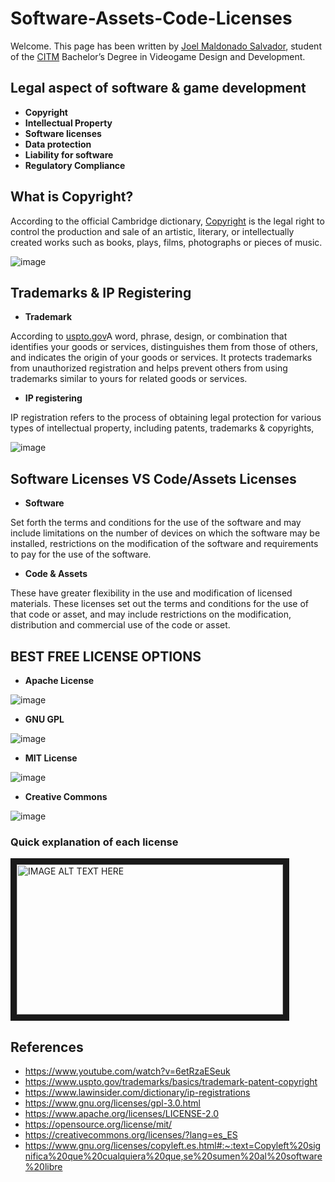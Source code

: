 # Software-Assets-Code-Licenses

Welcome. This page has been written by [Joel Maldonado Salvador](https://github.com/Neffyer), student of the [CITM](https://www.citm.upc.edu) Bachelor’s Degree in Videogame Design and Development.

## Legal aspect of software & game development

* **Copyright**
* **Intellectual Property** 
* **Software licenses** 
* **Data protection** 
* **Liability for software** 
* **Regulatory Compliance** 

## What is Copyright?

According to the official Cambridge dictionary, [Copyright](https://dictionary.cambridge.org/es/diccionario/ingles/copyright) is the legal right to control the production and sale of an artistic, literary, or intellectually created works such as books, plays, films, photographs or pieces of music.

![image](https://user-images.githubusercontent.com/99949847/228408952-20433aa7-5185-4e92-83a0-61469430ca46.png)

## Trademarks & IP Registering

* **Trademark**

According to [uspto.gov](https://www.uspto.gov/trademarks/basics/trademark-patent-copyright)A word, phrase, design, or combination that identifies your goods or services, distinguishes them from those of others, and indicates the origin of your goods or services.
It protects trademarks from unauthorized registration and helps prevent others from using trademarks similar to yours for related goods or services.

* **IP registering**

IP registration refers to the process of obtaining legal protection for various types of intellectual property, including patents, trademarks & copyrights,

![image](https://user-images.githubusercontent.com/99949847/228409042-d641e98f-54aa-4742-9a75-717c3b45a41c.png)

## Software Licenses VS Code/Assets Licenses

* **Software**

Set forth the terms and conditions for the use of the software and may include limitations on the number of devices on which the software may be installed, restrictions on the modification of the software and requirements to pay for the use of the software.

* **Code & Assets**

These have greater flexibility in the use and modification of licensed materials.
These licenses set out the terms and conditions for the use of that code or asset, and may include restrictions on the modification, distribution and commercial use of the code or asset.

## BEST FREE LICENSE OPTIONS

* **Apache License**

![image](https://user-images.githubusercontent.com/99949847/228396033-b9865cce-8c38-4f1a-9ae7-eb78f837b68e.png)

* **GNU GPL**

![image](https://user-images.githubusercontent.com/99949847/228395931-bf476d24-1980-496a-b5aa-76e5e4eae7e9.png)

* **MIT License**

![image](https://user-images.githubusercontent.com/99949847/228395830-f38b3329-b350-4a6c-baba-1906668a8482.png)

* **Creative Commons**

![image](https://user-images.githubusercontent.com/99949847/228395762-d30fd43d-9992-4a5c-998d-cc84317dc30d.png)

### Quick explanation of each license

<a href="https://www.youtube.com/watch?v=6etRzaESeuk&t=1s" target="_blank"><img src="https://i.ytimg.com/vi/6etRzaESeuk/maxresdefault.jpg" 
alt="IMAGE ALT TEXT HERE" width="426" height="240" border="10" /></a>

## References
* https://www.youtube.com/watch?v=6etRzaESeuk
* https://www.uspto.gov/trademarks/basics/trademark-patent-copyright
* https://www.lawinsider.com/dictionary/ip-registrations
* https://www.gnu.org/licenses/gpl-3.0.html
* https://www.apache.org/licenses/LICENSE-2.0
* https://opensource.org/license/mit/
* https://creativecommons.org/licenses/?lang=es_ES
* https://www.gnu.org/licenses/copyleft.es.html#:~:text=Copyleft%20significa%20que%20cualquiera%20que,se%20sumen%20al%20software%20libre
